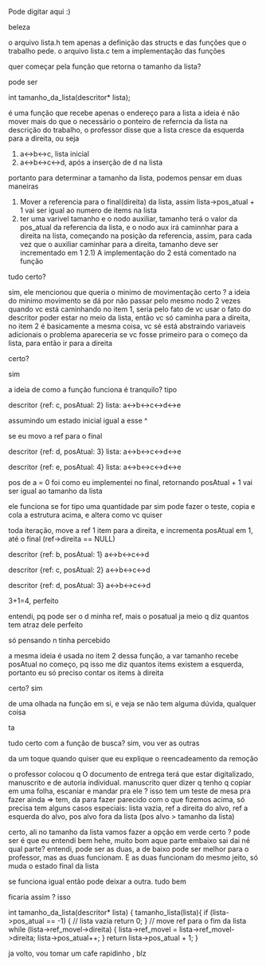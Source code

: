Pode digitar aqui :)

beleza

o arquivo lista.h tem apenas a definição das structs e das funções que o trabalho pede.
o arquivo lista.c tem a implementação das funções

quer começar pela função que retorna o tamanho da lista?

pode ser 


int tamanho_da_lista(descritor* lista);

é uma função que recebe apenas o endereço para a lista
a ideia é não mover mais do que o necessário o ponteiro de referncia da lista
na descrição do trabalho, o professor disse que a lista cresce da esquerda para a direita, ou seja
1) a<->b<->c, lista inicial
2) a<->b<->c<->d, após a inserção de d na lista

portanto para determinar a tamanho da lista, podemos pensar em duas maneiras
1) Mover a referencia para o final(direita) da lista, assim lista->pos_atual + 1 vai ser igual ao numero de items na lista
2) ter uma varivel tamanho e o nodo auxiliar, tamanho terá o valor da pos_atual da referencia da lista, e o nodo aux irá caminnhar para a direita na lista, começando na posição da referencia, assim, para cada vez que o auxiliar caminhar para a direita, tamanho deve ser incrementado em 1
2.1) A implementação do 2 está comentado na função

tudo certo?

sim, ele mencionou que queria o minimo de movimentação certo ? 
a ideia do minimo movimento se dá por não passar pelo mesmo nodo 2 vezes quando vc está caminhando
no item 1, seria pelo fato de vc usar o fato do descritor poder estar no meio da lista, então vc só caminha para a direita, no item 2 é basicamente a mesma coisa, vc sé está abstraindo variaveis adicionais
o problema apareceria se vc fosse primeiro para o começo da lista, para então ir para a direita

certo?

sim 

a ideia de como a função funciona é tranquilo?
tipo

descritor {ref: c, posAtual: 2}
lista: a<->b<->c<->d<->e

assumindo um estado inicial igual a esse ^

se eu movo a ref para o final

descritor {ref: d, posAtual: 3}
lista: a<->b<->c<->d<->e

descritor {ref: e, posAtual: 4}
lista: a<->b<->c<->d<->e

pos de a = 0 foi como eu implementei
no final, retornando posAtual + 1 vai ser igual ao tamanho da lista

ele funciona se for tipo uma quantidade par 
sim
pode fazer o teste, copia e cola a estrutura acima, e altera como vc quiser

toda iteração, move a ref 1 item para a direita, e incrementa posAtual em 1, até o final (ref->direita == NULL)

descritor {ref: b, posAtual: 1}
a<->b<->c<->d

descritor {ref: c, posAtual: 2}
a<->b<->c<->d

descritor {ref: d, posAtual: 3}
a<->b<->c<->d

3+1=4, perfeito

entendi, pq pode ser o d minha ref, mais o posatual ja meio q diz quantos tem atraz dele
perfeito

só pensando n tinha percebido 

a mesma ideia é usada no item 2 dessa função, a var tamanho recebe posAtual no começo, pq isso me diz quantos items existem a esquerda, portanto eu só preciso contar os items à direita

certo?
sim

de uma olhada na função em si, e veja se não tem alguma dúvida, qualquer coisa

ta

tudo certo com a função de busca? sim, vou ver as outras 

da um toque quando quiser que eu explique o reencadeamento da remoção

o professor colocou q O documento de entrega terá que estar digitalizado, manuscrito e de
autoria individual. manuscrito quer dizer q tenho q copiar em uma folha, escaniar e mandar pra ele ? isso
tem um teste de mesa pra fazer ainda => tem, da para fazer parecido com o que fizemos acima, só precisa tem alguns casos especiais: lista vazia, ref a direita do alvo, ref a esquerda do alvo, pos alvo fora da lista (pos alvo > tamanho da lista)

certo, ali no tamanho da lista vamos fazer a opção em verde certo ?
pode ser
é que eu entendi bem hehe, muito bom
aque parte embaixo sai dai né  
qual parte? entendi, pode ser as duas, a de baixo pode ser melhor para o professor, mas as duas funcionam. E as duas funcionam do mesmo jeito, só muda o estado final da lista
 
se funciona igual então pode deixar a outra. tudo bem

ficaria assim ? isso

int tamanho_da_lista(descritor* lista) {
tamanho_lista(lista){
    if (lista->pos_atual == -1) { // lista vazia
        return 0;
    }
    // move ref para o fim da lista
    while (lista->ref_movel->direita) {
        lista->ref_movel = lista->ref_movel->direita;
        lista->pos_atual++;
    }
    return lista->pos_atual + 1;
}

ja volto, vou tomar um cafe rapidinho , blz

